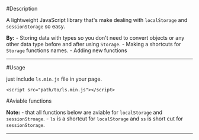 #Description

A lightweight JavaScript library that's make dealing with `localStorage` and `sessionStorage` so easy.

**By:** 
    - Storing data with types so you don't need to convert objects or any other data type before and after using `Storage`.
    - Making a shortcuts for `Storage` functions names.
    - Adding new functions

---

#Usage

just include `ls.min.js` file in your page.

`<script src="path/to/ls.min.js"></script>`

#Aviable functions

**Note:**
    - that all functions below are aviable for `localStorage` and `sessionStroage`.
    - `ls` is a shortcut for `localStorage` and `ss` is short cut for `sessionStorage`.


---

